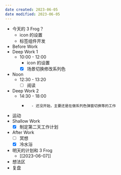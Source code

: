 ```yaml
---
date created: 2023-06-05 
date modified: 2023-06-05
---
```

- 今天的 3 Frog？
	- icon 的设置
	- 标签组件开发
- Before Work
- Deep Work 1
	- 10:00 - 12:00
		- icon 的设置
		- [x] 场景切换修改系列色
- Noon
	- 12:30 - 13:20
		- [ ] 阅读
- Deep Work 2
	- 14:30 - 18:00
		- ~~~~标签组件开发
			- 还没开始，主要还是在做系列色弹窗切换等的工作
- 运动
- Shallow Work
	- [x] 制定第二天工作计划
- After Work
	- [ ] 冥想
	- [x] 冷水浴
- 明天的计划和 3 Frog
	- [[2023-06-07]]
- 想法区
- 复盘
